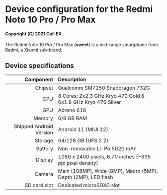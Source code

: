 Device configuration for the Redmi Note 10 Pro / Pro Max
==============================================================

#### Copyright (C) 2021 Caf-EX

The Redmi Note 10 Pro / Pro Max (**sweet**) is a mid-range smartphone from Redmi, a Xiaomi sub-brand.

## Device specifications

Component   | Description
-------:|:-------------------------
Chipset | Qualcomm SM7150 Snapdragon 732G
CPU     | 8 Cores: 2x2.3 GHz Kryo 470 Gold & 6x1.8 GHz Kryo 470 Silver
GPU     | Adreno 618
Memory  | 6/8 GB RAM
Shipped Android Version | Android 11 (MIUI 12)
Storage | 64/128 GB (UFS 2.2)
Battery | Non-removable Li-Po 5020 mAh
Display | 1080 x 2400 pixels, 6.70 inches (~395 ppi pixel density)
Camera  | Main (108MP), Wide (8MP), Macro (5MP), Depth (2MP), LED flash
SD card slot | Dedicated microSDXC slot
